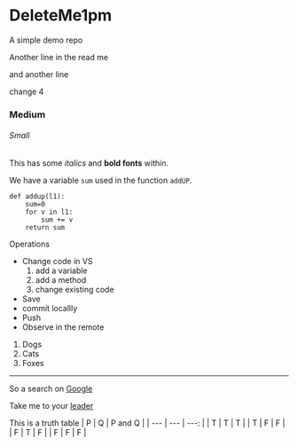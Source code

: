 # DeleteMe1pm
A simple demo repo

Another line in the read me

and another line

change 4

### Medium

###### Small

This has some *italics* and **bold fonts** within.

We have a variable `sum` used in the function `addUP`.

```
def addup(l1):
    sum=0
    for v in l1:
        sum += v
    return sum
```

Operations
* Change code in VS
    1. add a variable
    2. add a method
    2. change existing code
* Save
* commit locallly
* Push
* Observe in the remote

1. Dogs
2. Cats
1. Foxes

---------

So a search on [Google](https://www.google.com)

Take me to your [leader](Second.md)

This is a truth table
| P | Q | P and Q |
| --- | --- | ---: |
| T | T | T |
| T | F | F |
| F | T | F |
| F | F | F |
